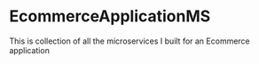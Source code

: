 # EcommerceApplicationMS
This is collection of all the microservices I built for an Ecommerce application
